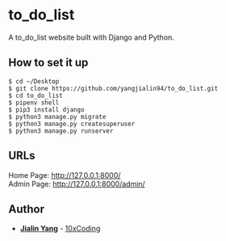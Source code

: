 # to_do_list

A to_do_list website built with Django and Python.

## How to set it up

```
$ cd ~/Desktop
$ git clone https://github.com/yangjialin94/to_do_list.git
$ cd to_do_list
$ pipenv shell
$ pip3 install django
$ python3 manage.py migrate
$ python3 manage.py createsuperuser
$ python3 manage.py runserver
```
## URLs

Home Page: http://127.0.0.1:8000/  
Admin Page: http://127.0.0.1:8000/admin/

## Author

* **[Jialin Yang](https://github.com/yangjialin94)** - [10xCoding](10xcoding.com)
